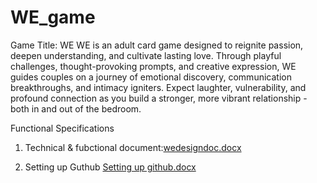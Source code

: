 # WE_game
Game Title: WE
WE is an adult card game designed to reignite passion, deepen understanding, and cultivate lasting love. Through playful challenges, thought-provoking prompts, and creative expression, WE guides couples on a journey of emotional discovery, communication breakthroughs, and intimacy igniters. Expect laughter, vulnerability, and profound connection as you build a stronger, more vibrant relationship - both in and out of the bedroom. 

Functional Specifications 

1.	Technical & fubctional document:[wedesigndoc.docx](https://github.com/Punksquadpres/WE_game/files/13851402/wedesigndoc.docx)


2. Setting up Guthub [Setting up github.docx](https://github.com/Punksquadpres/WE_game/files/13851404/Setting.up.github.docx)
